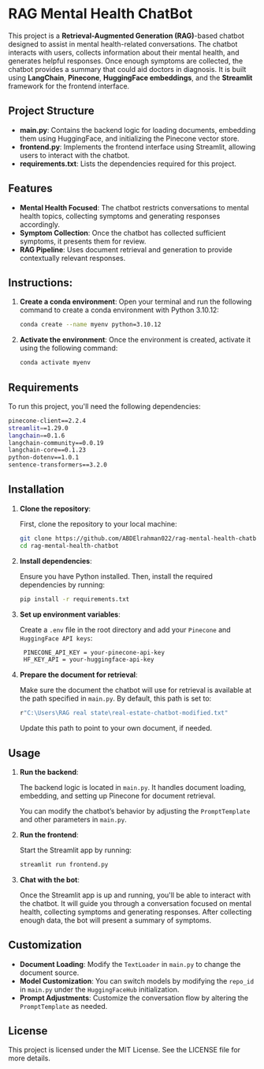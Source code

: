 # RAG Mental Health ChatBot

This project is a **Retrieval-Augmented Generation (RAG)**-based chatbot designed to assist in mental health-related conversations. The chatbot interacts with users, collects information about their mental health, and generates helpful responses. Once enough symptoms are collected, the chatbot provides a summary that could aid doctors in diagnosis. It is built using **LangChain**, **Pinecone**, **HuggingFace embeddings**, and the **Streamlit** framework for the frontend interface.

## Project Structure

- **main.py**: Contains the backend logic for loading documents, embedding them using HuggingFace, and initializing the Pinecone vector store.
- **frontend.py**: Implements the frontend interface using Streamlit, allowing users to interact with the chatbot.
- **requirements.txt**: Lists the dependencies required for this project.

## Features

- **Mental Health Focused**: The chatbot restricts conversations to mental health topics, collecting symptoms and generating responses accordingly.
- **Symptom Collection**: Once the chatbot has collected sufficient symptoms, it presents them for review.
- **RAG Pipeline**: Uses document retrieval and generation to provide contextually relevant responses.
  
## Instructions:
1. **Create a conda environment**:
   Open your terminal and run the following command to create a conda environment with Python 3.10.12:
   ```bash
   conda create --name myenv python=3.10.12
   ```
2. **Activate the environment**:
   Once the environment is created, activate it using the following command:
   ```bash
   conda activate myenv
   ```
## Requirements

To run this project, you'll need the following dependencies:

```bash
pinecone-client==2.2.4
streamlit==1.29.0
langchain==0.1.6
langchain-community==0.0.19
langchain-core==0.1.23
python-dotenv==1.0.1
sentence-transformers==3.2.0
```
## Installation


1. **Clone the repository**:

   First, clone the repository to your local machine:

   ```bash
   git clone https://github.com/ABDElrahman022/rag-mental-health-chatbot.git
   cd rag-mental-health-chatbot
   ```
2. **Install dependencies**:

    Ensure you have Python installed. Then, install the required dependencies by running:

    ```bash
    pip install -r requirements.txt
    ```

3. **Set up environment variables**:

    Create a `.env` file in the root directory and add your `Pinecone` and `HuggingFace API keys`:
   ```bash
    PINECONE_API_KEY = your-pinecone-api-key
    HF_KEY_API = your-huggingface-api-key
    ```
4. **Prepare the document for retrieval**:

    Make sure the document the chatbot will use for retrieval is available at the path specified in `main.py`. By default, this path is set to:

    ```bash
    r"C:\Users\RAG real state\real-estate-chatbot-modified.txt"
    ```
    Update this path to point to your own document, if needed.

## Usage
1. **Run the backend**:

    The backend logic is located in `main.py`. It handles document loading, embedding, and setting up Pinecone for document retrieval.

    You can modify the chatbot’s behavior by adjusting the `PromptTemplate` and other parameters in `main.py`.

2. **Run the frontend**:

    Start the Streamlit app by running:

    ```bash
    streamlit run frontend.py
    ```
3. **Chat with the bot**:


    Once the Streamlit app is up and running, you'll be able to interact with the chatbot. It will guide you through a conversation focused on mental health, collecting symptoms and generating responses. After collecting enough data, the bot will present a summary of symptoms.

## Customization
- **Document Loading**: Modify the `TextLoader` in `main.py` to change the document source.
- **Model Customization**: You can switch models by modifying the `repo_id` in `main.py` under the `HuggingFaceHub` initialization.
- **Prompt Adjustments**: Customize the conversation flow by altering the `PromptTemplate` as needed.

## License
This project is licensed under the MIT License. See the LICENSE file for more details.
